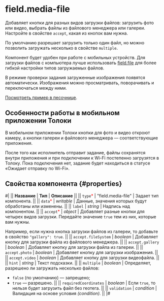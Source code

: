 # field.media-file

Добавляет кнопки для разных видов загрузки файлов: загрузить фото или видео, выбрать файлы из файлового менеджера или галереи. Настройте в свойстве `accept`, какая из кнопок вам нужна.

По умолчанию разрешает загрузить только один файл, но можно позволить загружать несколько в свойстве `multiple`.

Компонент будет удобен при работе с мобильных устройств. Для загрузки файлов с компьютера лучше использовать [field.file](field.file.md) для более гибкой настройки типов загружаемых файлов.

В режиме проверки задания загруженные изображения появятся автоматически. Изображения можно просматривать, поворачивать и переключаться между ними.

[Посмотреть пример в песочнице](https://clck.ru/S69wM).

## Особенности работы в мобильном приложении Толоки

В мобильном приложении Толоки кнопки для фото и видео откроют камеру, а кнопки галереи и файлового менеджера — соответствующие приложения.

После того как исполнитель отправит задание, файлы сохранятся внутри приложения и при подключении к Wi-Fi постепенно загрузятся в Толоку. Пока подключения нет, задание будет находиться в статусе «Ожидает отправку по Wi-Fi».

## Свойства компонента {#properties}

#|
|| **Название** | **Тип** | **Описание** ||
|| `type`<span style="color: red">\*</span> | "field.media-file" | Задает тип компонента. ||
|| `data`<span style="color: red">\*</span> | _writable_ | Данные, значения которых будут обработаны или изменены. ||
|| `label` | _string_ | Надпись над компонентом. ||
|| `accept`<span style="color: red">\*</span> | _object_ | Добавляет разные кнопки для четырех видов загрузки. Передайте значение `true` тем из них, которые вам нужны.

Например, если нужна кнопка загрузки файлов из галереи, то добавьте в свойство `"gallery": true`. ||
|| `accept.fileSystem` | _boolean_ | Добавляет кнопку для загрузки файла из файлового менеджера. ||
|| `accept.gallery` | _boolean_ | Добавляет кнопку для загрузки файла из галереи. ||
|| `accept.photo` | _boolean_ | Добавляет кнопку для загрузки изображения. ||
|| `accept.video` | _boolean_ | Добавляет кнопку для загрузки видеофайла. ||
|| `hint` | _string_ | Текст подсказки. ||
|| `multiple` | _boolean_ | Определяет, разрешено ли загружать несколько файлов:

- `false` (по умолчанию) — запрещено;
- `true` — разрешено. ||
  || `requiredCoordinates` | _boolean_ | Если `true`, то нельзя будет загрузить файл без геотега. ||
  || `validation` | _condition_ | Валидация на основе условия _(condition)_. ||
  |#
